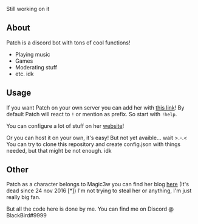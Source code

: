 Still working on it
## About
Patch is a discord bot with tons of cool functions!
- Playing music
- Games
- Moderating stuff
- etc. idk
## Usage
If you want Patch on your own server you can add her with [this link](later)!
By default Patch will react to `!` or mention as prefix. So start with `!help`.

You can configure a lot of stuff on her [website](really.later)!

Or you can host it on your own, it's easy! But not yet avaible... wait >.-.< You can try to clone this repository and create config.json with things needed, but that might be not enough. idk 
## Other
Patch as a character belongs to Magic3w you can find her blog [here](http://ask.patch.cat/) (It's dead since 24 nov 2016 [\*]) I'm not trying to steal her or anything, I'm just really big fan.

But all the code here is done by me. You can find me on Discord @ BlackBird#9999
